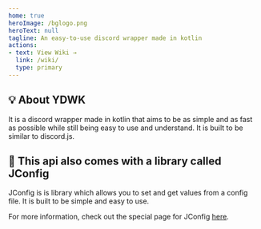 ```yaml
---
home: true
heroImage: /bglogo.png
heroText: null
tagline: An easy-to-use discord wrapper made in kotlin
actions:
- text: View Wiki →
  link: /wiki/
  type: primary
---
```


## :bulb: About YDWK

It is a discord wrapper made in kotlin that aims to be as simple and as fast as possible while still being easy to use and understand. 
It is built to be similar to discord.js.

## :key: This api also comes with a library called JConfig

JConfig is is library which allows you to set and get values from a config file. It is built to be simple and easy to use.

For more information, check out the special page for JConfig [here](/wiki/jconfig).